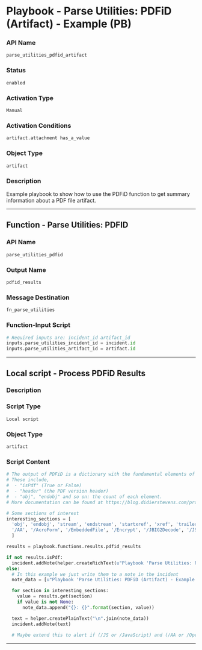 <!--
    DO NOT MANUALLY EDIT THIS FILE
    THIS FILE IS AUTOMATICALLY GENERATED WITH resilient-sdk codegen
    Generated with resilient-sdk v51.0.0.1.486
-->

# Playbook - Parse Utilities: PDFiD (Artifact) - Example (PB)

### API Name
`parse_utilities_pdfid_artifact`

### Status
`enabled`

### Activation Type
`Manual`

### Activation Conditions
`artifact.attachment has_a_value`

### Object Type
`artifact`

### Description
Example playbook to show how to use the PDFiD function to get summary information about a PDF file artifact.


---
## Function - Parse Utilities: PDFID

### API Name
`parse_utilities_pdfid`

### Output Name
`pdfid_results`

### Message Destination
`fn_parse_utilities`

### Function-Input Script
```python
# Required inputs are: incident_id artifact_id
inputs.parse_utilities_incident_id = incident.id
inputs.parse_utilities_artifact_id = artifact.id
```

---

## Local script - Process PDFiD Results

### Description


### Script Type
`Local script`

### Object Type
`artifact`

### Script Content
```python
# The output of PDFiD is a dictionary with the fundamental elements of the PDF file.
# These include,
#  - "isPdf" (True or False)
#  - "header" (the PDF version header)
#  - "obj", "endobj" and so on: the count of each element.
# More documentation can be found at https://blog.didierstevens.com/programs/pdf-tools/

# Some sections of interest
interesting_sections = [
  'obj', 'endobj', 'stream', 'endstream', 'startxref', 'xref', 'trailer',
  '/AA', '/AcroForm', '/EmbeddedFile', '/Encrypt', '/JBIG2Decode', '/JS', '/JavaScript', '/Launch', '/ObjStm', '/OpenAction', '/Page', '/RichMedia', '/XFA'
  ]

results = playbook.functions.results.pdfid_results

if not results.isPdf:
  incident.addNote(helper.createRichText(u"Playbook 'Parse Utilities: PDFiD (Artifact) - Example (PB)' results<br>Not a PDF file: {}".format(results.get("filename"))))
else:
  # In this example we just write them to a note in the incident
  note_data = [u"Playbook 'Parse Utilities: PDFiD (Artifact) - Example (PB)' results\nPDFID report for {} ({}):".format(results.get("filename"), results.header)]

  for section in interesting_sections:
    value = results.get(section)
    if value is not None:
      note_data.append("{}: {}".format(section, value))

  text = helper.createPlainText("\n".join(note_data))
  incident.addNote(text)
  
  # Maybe extend this to alert if (/JS or /JavaScript) and (/AA or /OpenAction)

```

---

